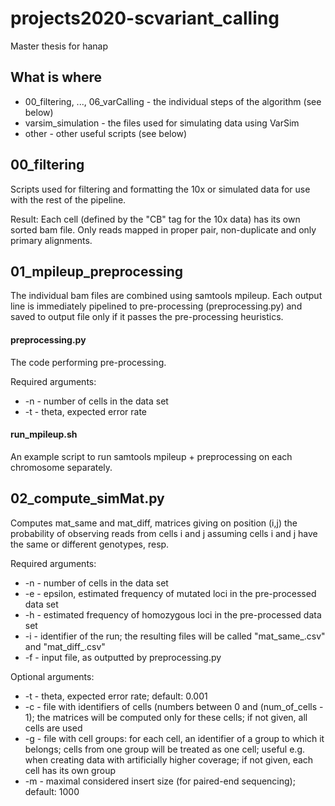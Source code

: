 # projects2020-scvariant_calling
Master thesis for hanap

## What is where
* 00_filtering, ..., 06_varCalling - the individual steps of the algorithm (see below)
* varsim_simulation - the files used for simulating data using VarSim
* other - other useful scripts (see below)

## 00_filtering
Scripts used for filtering and formatting the 10x or simulated data for use with the rest of the pipeline.

Result: Each cell (defined by the "CB" tag for the 10x data) has its own sorted bam file. Only reads mapped in proper pair, non-duplicate and only primary alignments.

## 01_mpileup_preprocessing
The individual bam files are combined using samtools mpileup. Each output line is immediately pipelined to pre-processing (preprocessing.py) and saved to output
file only if it passes the pre-processing heuristics.

#### preprocessing.py
The code performing pre-processing.

Required arguments:
* -n <int> - number of cells in the data set
* -t <float> - theta, expected error rate

#### run_mpileup.sh
An example script to run samtools mpileup + preprocessing on each chromosome separately.

## 02_compute_simMat.py
Computes mat_same and mat_diff, matrices giving on position (i,j) the probability of observing reads from cells i and j assuming cells i and j have the same or
different genotypes, resp.

Required arguments:
* -n <int> - number of cells in the data set
* -e <float> - epsilon, estimated frequency of mutated loci in the pre-processed data set
* -h <float> - estimated frequency of homozygous loci in the pre-processed data set
* -i <string> - identifier of the run; the resulting files will be called "mat_same_<id>.csv" and "mat_diff_<id>.csv"
* -f <string> - input file, as outputted by preprocessing.py

Optional arguments:
* -t <float> - theta, expected error rate; default: 0.001
* -c <string> - file with identifiers of cells (numbers between 0 and (num_of_cells - 1); the matrices will be computed only for these cells; if not given, all cells are used
* -g <int> - file with cell groups: for each cell, an identifier of a group to which it belongs; cells from one group will be treated as one cell; useful e.g. when creating data with artificially higher coverage; if not given, each cell has its own group
* -m <int> - maximal considered insert size (for paired-end sequencing); default: 1000
